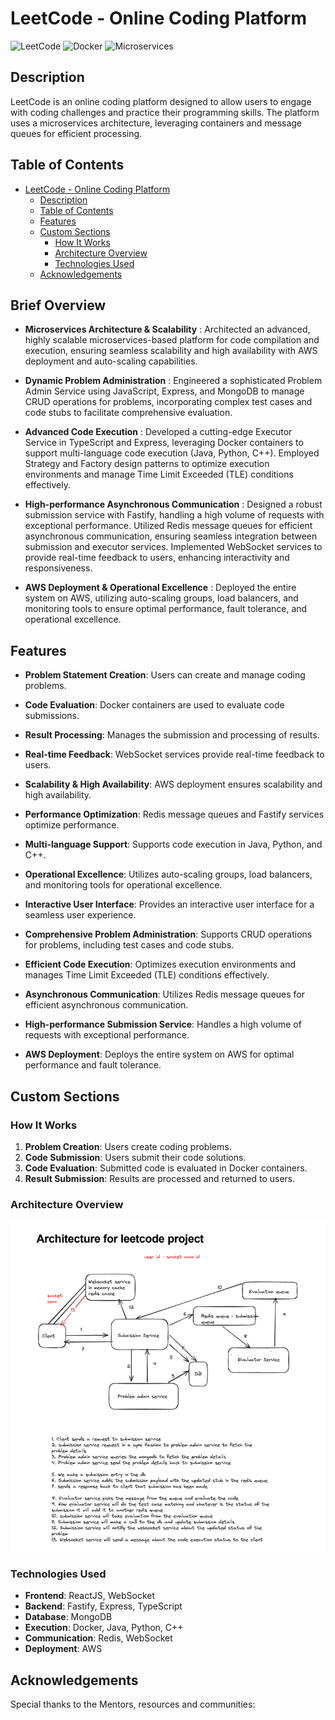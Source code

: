# LeetCode - Online Coding Platform

![LeetCode](https://img.shields.io/badge/LeetCode-v1.0-blue)
![Docker](https://img.shields.io/badge/Docker-Enabled-blue)
![Microservices](https://img.shields.io/badge/Architecture-Microservices-brightgreen)

## Description

LeetCode is an online coding platform designed to allow users to engage with coding challenges and practice their programming skills. The platform uses a microservices architecture, leveraging containers and message queues for efficient processing.

## Table of Contents

- [LeetCode - Online Coding Platform](#leetcode---online-coding-platform)
  - [Description](#description)
  - [Table of Contents](#table-of-contents)
  - [Features](#features)
  - [Custom Sections](#custom-sections)
    - [How It Works](#how-it-works)
    - [Architecture Overview](#architecture-overview)
    - [Technologies Used](#technologies-used)
  - [Acknowledgements](#acknowledgements)

## Brief Overview

- **Microservices Architecture & Scalability** : Architected an advanced, highly scalable microservices-based platform for code compilation and execution, ensuring seamless scalability and high availability with AWS deployment and auto-scaling capabilities.

- **Dynamic Problem Administration** : Engineered a sophisticated Problem Admin Service using JavaScript, Express, and MongoDB to manage CRUD operations for problems, incorporating complex test cases and code stubs to facilitate comprehensive evaluation.

- **Advanced Code Execution** : Developed a cutting-edge Executor Service in TypeScript and Express, leveraging Docker containers to support multi-language code execution (Java, Python, C++). Employed Strategy and Factory design patterns to optimize execution environments and manage Time Limit Exceeded (TLE) conditions effectively.

- **High-performance Asynchronous Communication** : Designed a robust submission service with Fastify, handling a high volume of requests with exceptional performance. Utilized Redis message queues for efficient asynchronous communication, ensuring seamless integration between submission and executor services. Implemented WebSocket services to provide real-time feedback to users, enhancing interactivity and responsiveness.

- **AWS Deployment & Operational Excellence** : Deployed the entire system on AWS, utilizing auto-scaling groups, load balancers, and monitoring tools to ensure optimal performance, fault tolerance, and operational excellence.

## Features

- **Problem Statement Creation**: Users can create and manage coding problems.

- **Code Evaluation**: Docker containers are used to evaluate code submissions.

- **Result Processing**: Manages the submission and processing of results.

- **Real-time Feedback**: WebSocket services provide real-time feedback to users.

- **Scalability & High Availability**: AWS deployment ensures scalability and high availability.

- **Performance Optimization**: Redis message queues and Fastify services optimize performance.

- **Multi-language Support**: Supports code execution in Java, Python, and C++.

- **Operational Excellence**: Utilizes auto-scaling groups, load balancers, and monitoring tools for operational excellence.

- **Interactive User Interface**: Provides an interactive user interface for a seamless user experience.

- **Comprehensive Problem Administration**: Supports CRUD operations for problems, including test cases and code stubs.

- **Efficient Code Execution**: Optimizes execution environments and manages Time Limit Exceeded (TLE) conditions effectively.

- **Asynchronous Communication**: Utilizes Redis message queues for efficient asynchronous communication.

- **High-performance Submission Service**: Handles a high volume of requests with exceptional performance.

- **AWS Deployment**: Deploys the entire system on AWS for optimal performance and fault tolerance.

## Custom Sections

### How It Works

1. **Problem Creation**: Users create coding problems.
2. **Code Submission**: Users submit their code solutions.
3. **Code Evaluation**: Submitted code is evaluated in Docker containers.
4. **Result Submission**: Results are processed and returned to users.

### Architecture Overview

![Architecture](./image.png)

### Technologies Used

- **Frontend**: ReactJS, WebSocket
- **Backend**: Fastify, Express, TypeScript
- **Database**: MongoDB
- **Execution**: Docker, Java, Python, C++
- **Communication**: Redis, WebSocket
- **Deployment**: AWS

## Acknowledgements

Special thanks to the Mentors, resources and communities:
